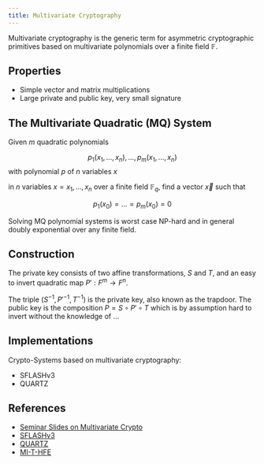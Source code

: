 ```yaml
---
title: Multivariate Cryptography
---
```

Multivariate cryptography is the generic term for asymmetric cryptographic primitives based on multivariate polynomials over a finite field $\mathbb F$.

## Properties
* Simple vector and matrix multiplications
* Large private and public key, very small signature


## The Multivariate Quadratic (MQ) System
Given $m$ quadratic polynomials

  $$p_1(x_1,..., x_n), ..., p_m(x_1,..., x_n)$$
  with polynomial $p$ of $n$ variables $x$

in $n$ variables $x = x_1,..., x_n$ over a finite field $\mathbb F_q$, find a vector $\vec x$ such that

  $$p_1(x_0) = ... = p_m(x_0) = 0$$

Solving MQ polynomial systems is worst case NP-hard and in general doubly
exponential over any finite field.



## Construction
The private key consists of two affine transformations, $S$ and $T$, and an easy to invert quadratic map $P':F^{m}\rightarrow F^{n}$.



The triple $(S^{-1},{P'}^{-1},T^{-1})$ is the private key, also known as the trapdoor. The public key is the composition $P=S\circ P'\circ T$ which is by assumption hard to invert without the knowledge of ...


## Implementations
Crypto-Systems based on multivariate cryptography:

* SFLASHv3
* QUARTZ




## References
* [Seminar Slides on Multivariate Crypto](http://www.mathematik.uni-kl.de/~ederc/download/mpkc.pdf)
* [SFLASHv3](https://eprint.iacr.org/2003/211.pdf)
* [QUARTZ](http://www.goubin.fr/papers/rsa2001b.pdf)
* [MI-T-HFE](https://eprint.iacr.org/2015/890.pdf)
